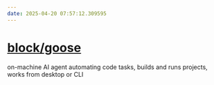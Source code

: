 ```yaml
---
date: 2025-04-20 07:57:12.309595
---
```


# [block/goose](https://github.com/block/goose)

on-machine AI agent automating code tasks, builds and runs projects, works from desktop or CLI